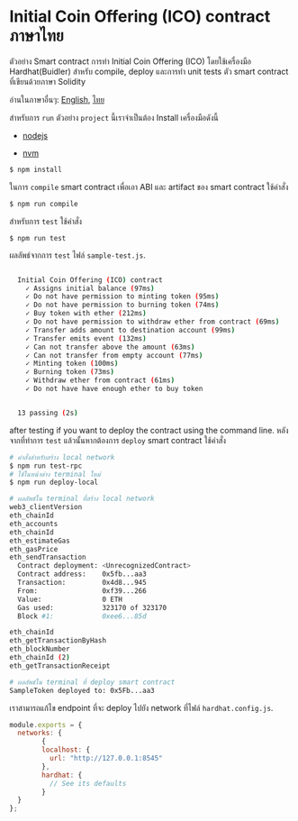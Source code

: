 # Initial Coin Offering (ICO) contract ภาษาไทย

ตัวอย่าง Smart contract การทำ Initial Coin Offering (ICO) โดยใช้เครื่องมือ Hardhat(Buidler) สำหรับ compile, deploy และการทำ unit tests ตัว smart contract ที่เขียนด้วยภาษา Solidity

อ่านในภาษาอื่นๆ: [English](README.md), [ไทย](README.th.md)

สำหรับการ `run` ตัวอย่าง `project` นี้เราจำเป็นต้อง Install เครื่องมือดังนี้

- [nodejs](https://nodejs.org/en/)

- [nvm](https://github.com/nvm-sh/nvm)

```bash
$ npm install
```


ในการ `compile` smart contract เพื่อเอา ABI และ artifact ของ smart contract ใช้คำสั่ง

```bash
$ npm run compile
```

สำหรับการ `test` ใช้คำสั่ง

```
$ npm run test
```
ผลลัพธ์จากการ `test` ไฟล์ `sample-test.js`.
```bash

  Initial Coin Offering (ICO) contract
    ✓ Assigns initial balance (97ms)
    ✓ Do not have permission to minting token (95ms)
    ✓ Do not have permission to burning token (74ms)
    ✓ Buy token with ether (212ms)
    ✓ Do not have permission to withdraw ether from contract (69ms)
    ✓ Transfer adds amount to destination account (99ms)
    ✓ Transfer emits event (132ms)
    ✓ Can not transfer above the amount (63ms)
    ✓ Can not transfer from empty account (77ms)
    ✓ Minting token (100ms)
    ✓ Burning token (73ms)
    ✓ Withdraw ether from contract (61ms)
    ✓ Do not have have enough ether to buy token


  13 passing (2s)

```

after testing if you want to deploy the contract using the command line.
หลังจากที่ทำการ `test` แล้วนั้นหากต้องการ `deploy` smart contract ใช้คำสั่ง

```bash
# คำสั่งสำหรับสร้าง local network 
$ npm run test-rpc
# ใช้ในหน้าต่าง terminal ใหม่
$ npm run deploy-local

# ผลลัพธ์ใน terminal ทื่สร้าง local network
web3_clientVersion
eth_chainId
eth_accounts
eth_chainId
eth_estimateGas
eth_gasPrice
eth_sendTransaction
  Contract deployment: <UnrecognizedContract>
  Contract address:    0x5fb...aa3
  Transaction:         0x4d8...945
  From:                0xf39...266
  Value:               0 ETH
  Gas used:            323170 of 323170
  Block #1:            0xee6...85d

eth_chainId
eth_getTransactionByHash
eth_blockNumber
eth_chainId (2)
eth_getTransactionReceipt

# ผลลัพธ์ใน terminal ที่ deploy smart contract
SampleToken deployed to: 0x5Fb...aa3

```
เราสามารถแก้ไข endpoint ที่จะ deploy ไปยัง network ที่ไฟล์ `hardhat.config.js`.

```javascript
module.exports = {
  networks: {
        {
        localhost: {
          url: "http://127.0.0.1:8545"
        },
        hardhat: {
          // See its defaults
        }
  }
};

```